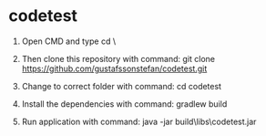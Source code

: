 # codetest


1. Open CMD and type cd \ 
 
2. Then clone this repository with command: git clone https://github.com/gustafssonstefan/codetest.git

3. Change to correct folder with command: cd codetest

4. Install the dependencies with command: gradlew build

5. Run application with command: java -jar build\libs\codetest.jar
